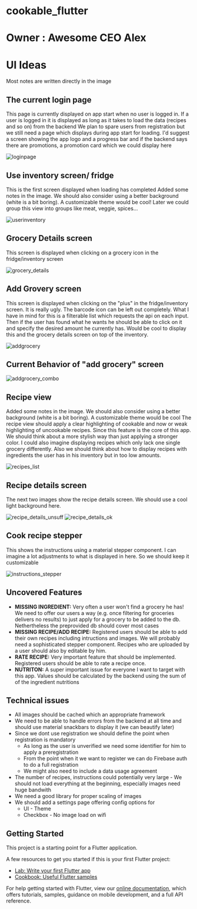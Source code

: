# cookable_flutter
# Owner : Awesome CEO Alex

# UI Ideas
Most notes are written directly in the image
## The current login page
This page is currently displayed on app start when no user is logged in.
If a user is logged in it is displayed as long as it takes to load the data (recipes and so on) from the backend
We plan to spare users from registration but we still need a page which displays during app start for loading.
I'd suggest a screen showing the app logo and a progress bar and if the backend says there are promotions, a promotion card
which we could display here

![loginpage](./todo/android_ref_images/current_loginpage.jpg)
## Use inventory screen/ fridge
This is the first screen displayed when loading has completed
Added some notes in the image. We should also consider using a better background (white is a bit boring). A customizable theme would be cool!
Later we could group this view into groups like meat, veggie, spices...

![userinventory](./todo/android_ref_images/grocery_user_inventory.jpg)
## Grocery Details screen
This screen is displayed when clicking on a grocery icon in the fridge/inventory screen

![grocery_details](./todo/android_ref_images/grocery_details_view.jpg)
## Add Grovery screen
This screen is displayed when clicking on the "plus" in the fridge/inventory screen.
It is really ugly. The barcode icon can be left out completely.
What I have in mind for this is a filterable list which requests the api on each input.
Then if the user has found what he wants he should be able to click on it and specify the desired amount he currently has.
Would be cool to display this and the grocery details screen on top of the inventory.

![addgrocery](./todo/android_ref_images/add_grocery_view.jpg)

## Current Behavior of "add grocery" screen

![addgrocery_combo](./todo/android_ref_images/add_food_combobox.jpg)

## Recipe view

Added some notes in the image. We should also consider using a better background (white is a bit boring). A customizable theme would be cool
The recipe view should apply a clear highlighting of cookable and now or weak highlighting of uncookable recipes.
Since this feature is the core of this app. We should think about a more stylish way than just applying a stronger color.
I could also imagine displaying recipes which only lack one single grocery differently. Also we should think about how to display
recipes with ingredients the user has in his inventory but in too low amounts.

![recipes_list](./todo/android_ref_images/cookable_uncookable_recipes_list.jpg)
## Recipe details screen

The next two images show the recipe details screen. We should use a cool light background here.

![recipe_details_unsuff](./todo/android_ref_images/recipe_details_insufficient.jpg)
![recipe_details_ok](./todo/android_ref_images/recipe_details_sufficient.jpg)
## Cook recipe stepper

This shows the instructions using a material stepper component. I can imagine a lot adjustments to what is displayed
in here. So we should keep it customizable

![instructions_stepper](./todo/android_ref_images/recipe_instructions_stepper.jpg)

## Uncovered Features

* **MISSING INGREDIENT:** Very often a user won't find a grocery he has! We need to offer our users a way (e.g. once filtering for groceries delivers no results) to just apply  for a grocery to be added to the db. Nethertheless the preprovided db should cover most cases
* **MISSING RECIPE/ADD RECIPE:** Registered users should be able to add their own recipes including intructions and images. We will probably need a sophisticated stepper component. Recipes who are uploaded by a user should also by editable by him.
* **RATE RECIPE:** Very important feature that should be implemented. Registered users should be able to rate a recipe once.
* **NUTRITON:** A super important issue for everyone I want to target with this app. Values should be calculated by the backend using the sum of of the ingredient nutritions

## Technical issues
* All images should be cached which an appropriate framework
* We need to be able to handle errors from the backend at all time and should use material snackbars to display it (we can beautify later)
* Since we dont use registration we should define the point when registration is mandatory
  + As long as the user is unverified we need some identifier for him to apply a preregistration
  + From the point when it we want to register we can do Firebase auth to do a full registration
  + We might also need to include a data usage agreement
* The number of recipes, instructions could potentially very large - We should not load everything at the beginning, especially images need huge bandwith
* We need a good library for proper scaling of images
* We should add a settings page offering config options for
  + UI - Theme
  + Checkbox - No image load on wifi


## Getting Started

This project is a starting point for a Flutter application.

A few resources to get you started if this is your first Flutter project:

- [Lab: Write your first Flutter app](https://flutter.dev/docs/get-started/codelab)
- [Cookbook: Useful Flutter samples](https://flutter.dev/docs/cookbook)

For help getting started with Flutter, view our
[online documentation](https://flutter.dev/docs), which offers tutorials,
samples, guidance on mobile development, and a full API reference.
